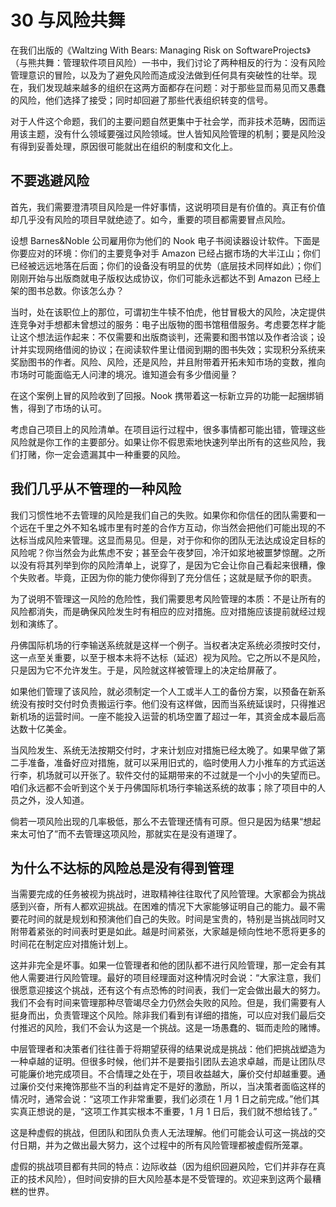 # 30 与风险共舞

在我们出版的《Waltzing With Bears: Managing Risk on SoftwareProjects》（与熊共舞：管理软件项目风险）一书中，我们讨论了两种相反的行为：没有风险管理意识的冒险，以及为了避免风险而造成没法做到任何具有突破性的壮举。现在，我们发现越来越多的组织在这两方面都存在问题：对于那些显而易见而又愚蠢的风险，他们选择了接受；同时却回避了那些代表组织转变的信号。

对于人件这个命题，我们的主要问题自然更集中于社会学，而非技术范畴，因而运用该主题，没有什么领域要强过风险领域。世人皆知风险管理的机制；要是风险没有得到妥善处理，原因很可能就出在组织的制度和文化上。

## 不要逃避风险

首先，我们需要澄清项目风险是一件好事情，这说明项目是有价值的。真正有价值却几乎没有风险的项目早就绝迹了。如今，重要的项目都需要冒点风险。

设想 Barnes&Noble 公司雇用你为他们的 Nook 电子书阅读器设计软件。下面是你要应对的环境：你们的主要竞争对手 Amazon 已经占据市场的大半江山；你们已经被远远地落在后面；你们的设备没有明显的优势（底层技术同样如此）；你们刚刚开始与出版商就电子版权达成协议，你们可能永远都达不到 Amazon 已经上架的图书总数。你该怎么办？

当时，处在该职位上的那位，可谓初生牛犊不怕虎，他甘冒极大的风险，决定提供连竞争对手想都未曾想过的服务：电子出版物的图书馆租借服务。考虑要怎样才能让这个想法运作起来：不仅需要和出版商谈判，还需要和图书馆以及作者洽谈；设计并实现网络借阅的协议；在阅读软件里让借阅到期的图书失效；实现积分系统来奖励图书的作者。风险、风险，还是风险，并且附带着开拓未知市场的变数，推向市场时可能面临无人问津的境况。谁知道会有多少借阅量？

在这个案例上冒的风险收到了回报。Nook 携带着这一标新立异的功能一起捆绑销售，得到了市场的认可。

考虑自己项目上的风险清单。在项目运行过程中，很多事情都可能出错，管理这些风险就是你工作的主要部分。如果让你不假思索地快速列举出所有的这些风险，我们打赌，你一定会遗漏其中一种重要的风险。

## 我们几乎从不管理的一种风险

我们习惯性地不去管理的风险是我们自己的失败。如果你和你信任的团队需要和一个远在千里之外不知名城市里有时差的合作方互动，你当然会把他们可能出现的不达标当成风险来管理。这显而易见。但是，对于你和你的团队无法达成设定目标的风险呢？你当然会为此焦虑不安；甚至会午夜梦回，冷汗如浆地被噩梦惊醒。之所以没有将其列举到你的风险清单上，说穿了，是因为它会让你自己看起来很糟，像个失败者。毕竟，正因为你的能力使你得到了充分信任；这就是赋予你的职责。

为了说明不管理这一风险的危险性，我们需要思考风险管理的本质：不是让所有的风险都消失，而是确保风险发生时有相应的应对措施。应对措施应该提前就经过规划和演练了。

丹佛国际机场的行李输送系统就是这样一个例子。当权者决定系统必须按时交付，这一点至关重要，以至于根本未将不达标（延迟）视为风险。它之所以不是风险，只是因为它不允许发生。于是，风险就这样被管理上的决定给屏蔽了。

如果他们管理了该风险，就必须制定一个人工或半人工的备份方案，以预备在新系统没有按时交付时负责搬运行李。他们没有这样做，因而当系统延误时，只得推迟新机场的运营时间。一座不能投入运营的机场空置了超过一年，其资金成本最后高达数十亿美金。

当风险发生、系统无法按期交付时，才来计划应对措施已经太晚了。如果早做了第二手准备，准备好应对措施，就可以采用旧式的，临时使用人力小推车的方式运送行李，机场就可以开张了。软件交付的延期带来的不过就是一个小小的失望而已。咱们永远都不会听到这个关于丹佛国际机场行李输送系统的故事；除了项目中的人员之外，没人知道。

倘若一项风险出现的几率极低，那么不去管理还情有可原。但只是因为结果“想起来太可怕了”而不去管理这项风险，那就实在是没有道理了。

## 为什么不达标的风险总是没有得到管理

当需要完成的任务被视为挑战时，进取精神往往取代了风险管理。大家都会为挑战感到兴奋，所有人都欢迎挑战。在困难的情况下大家能够证明自己的能力。最不需要花时间的就是规划和预演他们自己的失败。时间是宝贵的，特别是当挑战同时又附带着紧张的时间表时更是如此。越是时间紧张，大家越是倾向性地不愿将更多的时间花在制定应对措施计划上。

这并非完全是坏事。如果一位管理者和他的团队都不进行风险管理，那一定会有其他人需要进行风险管理。最好的项目经理面对这种情况时会说：“大家注意，我们很愿意迎接这个挑战，还有这个有点恐怖的时间表，我们一定会做出最大的努力。我们不会有时间来管理那种尽管竭尽全力仍然会失败的风险。但是，我们需要有人挺身而出，负责管理这个风险。除非我们看到有详细的措施，可以应对我们最后交付推迟的风险，我们不会认为这是一个挑战。这是一场愚蠢的、铤而走险的赌博。

中层管理者和决策者们往往善于将期望获得的结果说成是挑战：他们把挑战塑造为一种卓越的证明。但很多时候，他们并不是要指引团队去追求卓越，而是让团队尽可能廉价地完成项目。不合情理之处在于，项目收益越大，廉价交付却越重要。通过廉价交付来掩饰那些不当的利益肯定不是好的激励，所以，当决策者面临这样的情况时，通常会说：“这项工作非常重要，我们必须在 1 月 1 日之前完成。”他们其实真正想说的是，“这项工作其实根本不重要，1 月 1 日后，我们就不想给钱了。”

这是种虚假的挑战，但团队和团队负责人无法理解。他们可能会认可这一挑战的交付日期，并为之做出最大努力，这个过程中的所有风险管理都被虚假所笼罩。

虚假的挑战项目都有共同的特点：边际收益（因为组织回避风险，它们并非存在真正的技术风险），但时间安排的巨大风险基本是不受管理的。欢迎来到这两个最糟糕的世界。
